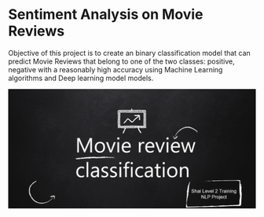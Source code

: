 # Sentiment Analysis on Movie Reviews

Objective of this project is to create an binary classification model that can predict Movie Reviews that belong to one of the two classes: positive, negative with a reasonably high accuracy using Machine Learning algorithms and Deep learning model models.

![](images/0.png)
